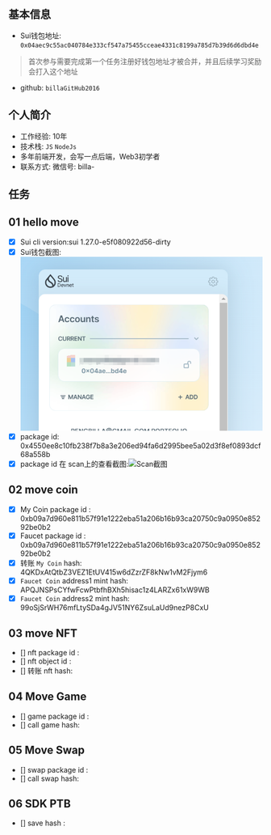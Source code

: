 ## 基本信息
- Sui钱包地址: `0x04aec9c55ac040784e333cf547a75455cceae4331c8199a785d7b39d6d6dbd4e`
> 首次参与需要完成第一个任务注册好钱包地址才被合并，并且后续学习奖励会打入这个地址
- github: `billaGitHub2016`

## 个人简介
- 工作经验: 10年
- 技术栈: `JS` `NodeJs`
- 多年前端开发，会写一点后端，Web3初学者
- 联系方式: 微信号: billa-

## 任务

##   01 hello move  
- [x] Sui cli version:sui 1.27.0-e5f080922d56-dirty
- [x] Sui钱包截图: ![Sui钱包截图](./images/wallet.jpg)
- [x] package id: 0x4550ee8c10fb238f7b8a3e206ed94fa6d2995bee5a02d3f8ef0893dcf68a558b
- [x] package id 在 scan上的查看截图:![Scan截图](./notes/packageId.jpg)

##   02 move coin
- [x] My Coin package id : 0xb09a7d960e811b57f91e1222eba51a206b16b93ca20750c9a0950e85292be0b2
- [x] Faucet package id : 0xb09a7d960e811b57f91e1222eba51a206b16b93ca20750c9a0950e85292be0b2
- [x] 转账 `My Coin` hash: 4QKDxAtQtbZ3VEZ1EtUV415w6dZzrZF8kNw1vM2Fjym6
- [x] `Faucet Coin` address1 mint hash: APQJNSPsCYfwFcwPtbfhBXh5hisac1z4LARZx61xW9WB
- [x] `Faucet Coin` address2 mint hash: 99oSjSrWH76mfLtySDa4gJV51NY6ZsuLaUd9nezP8CxU

##   03 move NFT
- [] nft package id : 
- [] nft object id : 
- [] 转账 nft hash: 

##   04 Move Game
- [] game package id :
- [] call game hash:

##   05 Move Swap
- [] swap package id :
- [] call swap hash:

##   06 SDK PTB
- [] save hash :